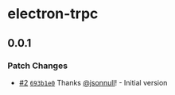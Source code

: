 # electron-trpc

## 0.0.1

### Patch Changes

- [#2](https://github.com/jsonnull/electron-trpc/pull/2) [`693b1e0`](https://github.com/jsonnull/electron-trpc/commit/693b1e0e30d06c2cba6b1745967e1b3c38f3ed91) Thanks [@jsonnull](https://github.com/jsonnull)! - Initial version
